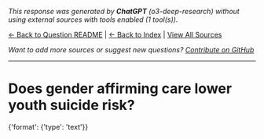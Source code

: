 <!-- 
Generated by: chatgpt
Model: o3-deep-research
Prompt type: default
Tools enabled: True
Generated at: 2025-06-27T23:52:04.434818
-->

*This response was generated by **ChatGPT** (o3-deep-research) without using external sources with tools enabled (1 tool(s)).*

[← Back to Question README](README.md) | [← Back to Index](../README.md) | [View All Sources](../allsources.md)

*Want to add more sources or suggest new questions? [Contribute on GitHub](https://github.com/justinwest/SuggestedSources)*

---

# Does gender affirming care lower youth suicide risk?

{'format': {'type': 'text'}}